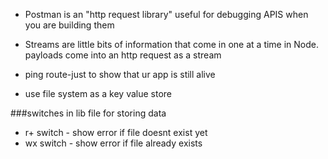 
- Postman is an "http request library" useful for debugging APIS when you are building them

- Streams are little bits of information that come in one at a time in Node.
  payloads come into an http request as a stream

 - ping route-just to show that ur app is still alive

 - use file system as a key value store

###switches in lib file for storing data
 - r+ switch - show error if file doesnt exist yet
 - wx switch - show error if file already exists